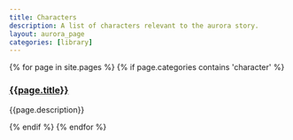 ```yaml
---
title: Characters
description: A list of characters relevant to the aurora story.
layout: aurora_page
categories: [library]
---
```


{% for page in site.pages %}
{% if page.categories contains 'character' %}
<div class="item">
    <a href="{{page.url}}"><h3>{{page.title}}</h3></a>
    <p>{{page.description}}</p>
</div>
{% endif %}
{% endfor %}
